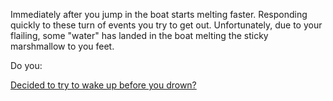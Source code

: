 Immediately after you jump in the boat starts melting faster. Responding quickly to these turn of events you try to get out.
Unfortunately, due to your flailing, some "water" has landed in the boat melting the sticky marshmallow to you feet.

Do you: 

[Decided to try to wake up before you drown?](../../sleep/marshmallow.md)